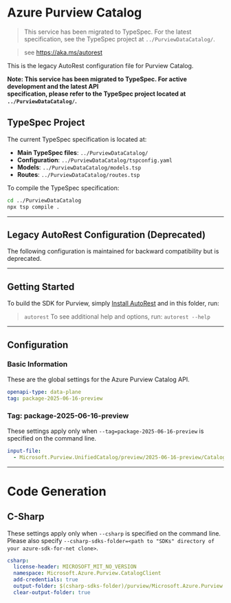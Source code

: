 # Azure Purview Catalog

> This service has been migrated to TypeSpec. For the latest specification, see the TypeSpec project at `../PurviewDataCatalog/`.

> see https://aka.ms/autorest

This is the legacy AutoRest configuration file for Purview Catalog.

**Note: This service has been migrated to TypeSpec. For active development and the latest API  
specification, please refer to the TypeSpec project located at `../PurviewDataCatalog/`.**

## TypeSpec Project

The current TypeSpec specification is located at:

- **Main TypeSpec files**: `../PurviewDataCatalog/`
- **Configuration**: `../PurviewDataCatalog/tspconfig.yaml`
- **Models**: `../PurviewDataCatalog/models.tsp`
- **Routes**: `../PurviewDataCatalog/routes.tsp`

To compile the TypeSpec specification:

```bash
cd ../PurviewDataCatalog
npx tsp compile .
```

---

## Legacy AutoRest Configuration (Deprecated)

The following configuration is maintained for backward compatibility but is deprecated.

---

## Getting Started

To build the SDK for Purview, simply [Install AutoRest](https://aka.ms/autorest/install) and in this folder, run:

> `autorest`
To see additional help and options, run:
> `autorest --help`
---

## Configuration

### Basic Information

These are the global settings for the Azure Purview Catalog API.

``` yaml
openapi-type: data-plane
tag: package-2025-06-16-preview
```

### Tag: package-2025-06-16-preview

These settings apply only when `--tag=package-2025-06-16-preview` is specified on the command line.

``` yaml $(tag) == 'package-2025-06-16-preview'
input-file:
  - Microsoft.Purview.UnifiedCatalog/preview/2025-06-16-preview/CatalogApiService.json
```

---

# Code Generation

## C-Sharp

These settings apply only when `--csharp` is specified on the command line.
Please also specify `--csharp-sdks-folder=<path to "SDKs" directory of your azure-sdk-for-net clone>`.

``` yaml $(csharp)
csharp:
  license-header: MICROSOFT_MIT_NO_VERSION
  namespace: Microsoft.Azure.Purview.CatalogClient
  add-credentials: true
  output-folder: $(csharp-sdks-folder)/purview/Microsoft.Azure.Purview.UnifiedCatalog/src/Generated
  clear-output-folder: true
```
